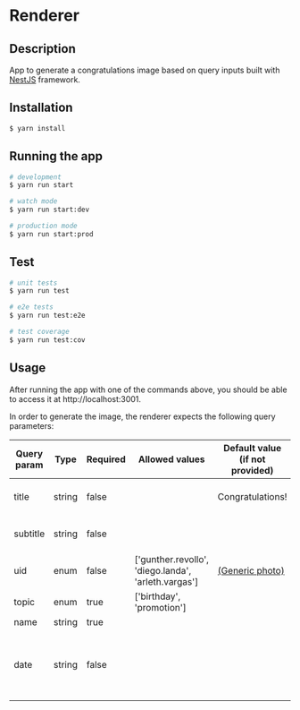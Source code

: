 # Renderer
## Description

App to generate a congratulations image based on query inputs built with [NestJS](https://github.com/nestjs/nest) framework.
## Installation

```bash
$ yarn install
```

## Running the app

```bash
# development
$ yarn run start

# watch mode
$ yarn run start:dev

# production mode
$ yarn run start:prod
```

## Test

```bash
# unit tests
$ yarn run test

# e2e tests
$ yarn run test:e2e

# test coverage
$ yarn run test:cov
```

## Usage

After running the app with one of the commands above, you should be able to access it at http://localhost:3001.

In order to generate the image, the renderer expects the following query parameters:

| Query param | Type   | Required | Allowed values                                      | Default value (if not provided)                                 | Constraints                               |
|-------------|--------|----------|-----------------------------------------------------|-----------------------------------------------------------------|-------------------------------------------|
| title       | string | false    |                                                     | Congratulations!                                                | Max length: 25 characters                 |
| subtitle    | string | false    |                                                     |                                                                 | Max length: 200 characters                |
| uid         | enum   | false    | ['gunther.revollo', 'diego.landa', 'arleth.vargas'] | [(Generic photo)](https://grandint.sirv.com/Images/default.jpg) |                                           |
| topic       | enum   | true     | ['birthday', 'promotion']                           |                                                                 |                                           |
| name        | string | true     |                                                     |                                                                 |                                           |
| date        | string | false    |                                                     |                                                                 | Should be in ISO-8601 format (YYYY-MM-DD) |
